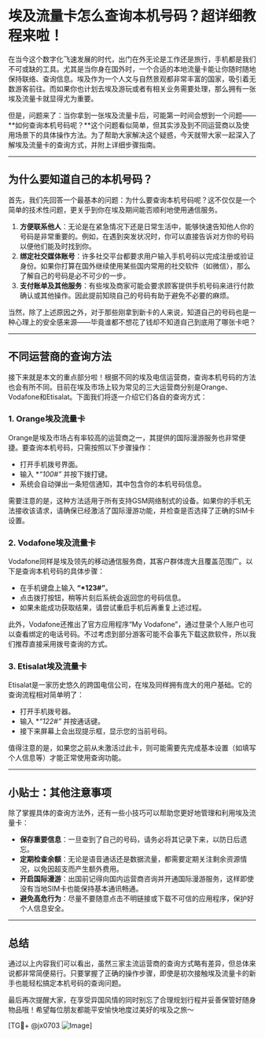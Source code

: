 # 埃及流量卡怎么查询本机号码？超详细教程来啦！

在当今这个数字化飞速发展的时代，出门在外无论是工作还是旅行，手机都是我们不可或缺的工具。尤其是当你身在国外时，一个合适的本地流量卡能让你随时随地保持联络、查询信息。埃及作为一个人文与自然景观都非常丰富的国家，吸引着无数游客前往。而如果你也计划去埃及游玩或者有相关业务需要处理，那么拥有一张埃及流量卡就显得尤为重要。

但是，问题来了：当你拿到一张埃及流量卡后，可能第一时间会想到一个问题——**如何查询本机号码呢？**这个问题看似简单，但其实涉及到不同运营商以及使用场景下的具体操作方法。为了帮助大家解决这个疑惑，今天就带大家一起深入了解埃及流量卡的查询方式，并附上详细步骤指南。

---

## 为什么要知道自己的本机号码？

首先，我们先回答一个最基本的问题：为什么要查询本机号码呢？这不仅仅是一个简单的技术性问题，更关乎到你在埃及期间能否顺利地使用通信服务。

1. **方便联系他人**：无论是在紧急情况下还是日常生活中，能够快速告知他人你的号码是非常重要的。例如，在遇到突发状况时，你可以直接告诉对方你的号码以便他们能及时找到你。
2. **绑定社交媒体账号**：许多社交平台都要求用户输入手机号码以完成注册或验证身份。如果你打算在国外继续使用某些国内常用的社交软件（如微信），那么了解自己的号码是必不可少的一步。
3. **支付账单及其他服务**：有些埃及商家可能会要求顾客提供手机号码来进行付款确认或其他操作。因此提前知晓自己的号码有助于避免不必要的麻烦。

当然，除了上述原因之外，对于那些刚拿到新卡的人来说，知道自己的号码也是一种心理上的安全感来源——毕竟谁都不想花了钱却不知道自己到底用了哪张卡吧？

---

## 不同运营商的查询方法

接下来就是本文的重点部分啦！根据不同的埃及电信运营商，查询本机号码的方法也会有所不同。目前在埃及市场上较为常见的三大运营商分别是Orange、Vodafone和Etisalat。下面我们将逐一介绍它们各自的查询方式：

### 1. Orange埃及流量卡

Orange是埃及市场占有率较高的运营商之一，其提供的国际漫游服务也非常便捷。要查询本机号码，只需按照以下步骤操作：

- 打开手机拨号界面。
- 输入 **“*100#”** 并按下拨打键。
- 系统会自动弹出一条短信通知，其中包含你的本机号码信息。
  
需要注意的是，这种方法适用于所有支持GSM网络制式的设备。如果你的手机无法接收该请求，请确保已经激活了国际漫游功能，并检查是否选择了正确的SIM卡设置。

### 2. Vodafone埃及流量卡

Vodafone同样是埃及领先的移动通信服务商，其客户群体庞大且覆盖范围广。以下是查询本机号码的具体步骤：

- 在手机键盘上输入 **“*123#”**。
- 点击拨打按钮，稍等片刻后系统会返回您的号码信息。
- 如果未能成功获取结果，请尝试重启手机后再重复上述过程。

此外，Vodafone还推出了官方应用程序“My Vodafone”，通过登录个人账户也可以查看绑定的电话号码。不过考虑到部分游客可能不会事先下载这款软件，所以我们推荐直接采用拨号查询的方式。

### 3. Etisalat埃及流量卡

Etisalat是一家历史悠久的跨国电信公司，在埃及同样拥有庞大的用户基础。它的查询流程相对简单明了：

- 打开手机拨号器。
- 输入 **“*122#”** 并按通话键。
- 接下来屏幕上会出现提示框，显示您的当前号码。

值得注意的是，如果您之前从未激活过此卡，则可能需要先完成基本设置（如填写个人信息等）才能正常使用查询功能。

---

## 小贴士：其他注意事项

除了掌握具体的查询方法外，还有一些小技巧可以帮助您更好地管理和利用埃及流量卡：

- **保存重要信息**：一旦查到了自己的号码，请务必将其记录下来，以防日后遗忘。
- **定期检查余额**：无论是语音通话还是数据流量，都需要定期关注剩余资源情况，以免因超支而产生额外费用。
- **开启国际漫游**：出国前记得向国内运营商咨询并开通国际漫游服务，这样即使没有当地SIM卡也能保持基本通讯畅通。
- **避免高危行为**：尽量不要随意点击不明链接或下载不可信的应用程序，保护好个人信息安全。

---

## 总结

通过以上内容我们可以看出，虽然三家主流运营商的查询方式略有差异，但总体来说都非常简便易行。只要掌握了正确的操作步骤，即使是初次接触埃及流量卡的新手也能轻松搞定本机号码的查询问题。

最后再次提醒大家，在享受异国风情的同时别忘了合理规划行程并妥善保管好随身物品哦！希望每位朋友都能平安愉快地度过美好的埃及之旅～

[TG💪+ @jx0703 ![Image](https://github.com/user-attachments/assets/dbca1d08-cadb-493c-b0ec-ad6f7a83f270)]